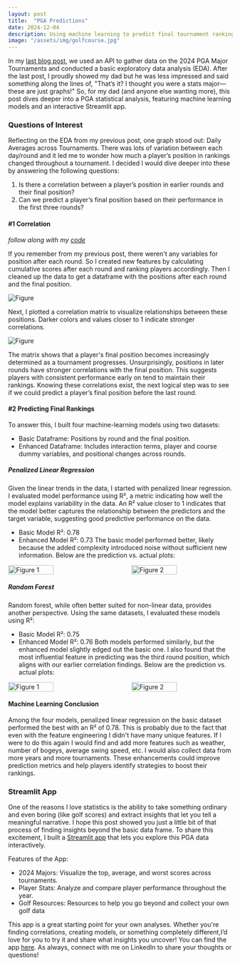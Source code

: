 ```yaml
---
layout: post
title:  "PGA Predictions"
date: 2024-12-04
description: Using machine learning to predict final tournament rankings within the PGA 
image: "/assets/img/golfcourse.jpg"
---
```

<span class="dropcap">I</span>n my [last blog post](https://annafellars.github.io/annablog/blog/PGA-Analysis/), we used an API to gather data on the 2024 PGA Major Tournaments and conducted a basic exploratory data analysis (EDA). After the last post, I proudly showed my dad but he was less impressed and said something along the lines of, "That’s it? I thought you were a stats major—these are just graphs!" So, for my dad (and anyone else wanting more), this post dives deeper into a PGA statistical analysis, featuring machine learning models and an interactive Streamlit app.

### Questions of Interest
Reflecting on the EDA from my previous post, one graph stood out: Daily Averages across Tournaments. There was lots of variation between each day/round and it led me to wonder how much a player’s position in rankings changed throughout a tournament. I decided I would dive deeper into these by answering the following questions:

1. Is there a correlation between a player’s position in earlier rounds and their final position?
2. Can we predict a player’s final position based on their performance in the first three rounds?

#### #1 Correlation
*follow along with my [code](https://github.com/annafellars/GolfAPI/blob/main/README.md)*

If you remember from my previous post, there weren't any variables for position after each round. So I created new features by calculating cumulative scores after each round and ranking players accordingly. Then I cleaned up the data to get a dataframe with the positions after each round and the final position.

![Figure]({{site.url}}/{{site.baseurl}}/assets/img/positionREAL.jpg)

Next, I plotted a correlation matrix to visualize relationships between these positions. Darker colors and values closer to 1 indicate stronger correlations. 

![Figure]({{site.url}}/{{site.baseurl}}/assets/img/corrplot.jpg)

The matrix shows that a player's final position becomes increasingly determined as a tournament progresses. Unsurprisingly, positions in later rounds have stronger correlations with the final position. This suggests players with consistent performance early on tend to maintain their rankings. Knowing these correlations exist, the next logical step was to see if we could predict a player’s final position before the last round.

#### #2 Predicting Final Rankings
To answer this, I built four machine-learning models using two datasets:
- Basic Dataframe: Positions by round and the final position.
- Enhanced Dataframe: Includes interaction terms, player and course dummy variables, and positional changes across rounds.

##### Penalized Linear Regression
Given the linear trends in the data, I started with penalized linear regression. I evaluated model performance using R², a metric indicating how well the model explains variability in the data. An R² value closer to 1 indicates that the model better captures the relationship between the predictors and the target variable, suggesting good predictive performance on the data. 
- Basic Model R²: 0.78
- Enhanced Model R²: 0.73
The basic model performed better, likely because the added complexity introduced noise without sufficient new information. Below are the prediction vs. actual plots:

<div style="display: flex; justify-content: space-between; align-items: center;">
  <img src="{{site.url}}/{{site.baseurl}}/assets/img/linearbasic.jpg" alt="Figure 1" style="width:45%; margin-right:5%;">
  <img src="{{site.url}}/{{site.baseurl}}/assets/img/linearupgradejpg.jpg" alt="Figure 2" style="width:45%;">
</div>

##### Random Forest
Random forest, while often better suited for non-linear data, provides another perspective. Using the same datasets, I evaluated these models using R²:
- Basic Model R²: 0.75
- Enhanced Model R²: 0.76
Both models performed similarly, but the enhanced model slightly edged out the basic one. I also found that the most influential feature in predicting was the third round position, which aligns with our earlier correlation findings. Below are the prediction vs. actual plots:

<div style="display: flex; justify-content: space-between; align-items: center;">
  <img src="{{site.url}}/{{site.baseurl}}/assets/img/rfbasic.jpg" alt="Figure 1" style="width:45%; margin-right:5%;">
  <img src="{{site.url}}/{{site.baseurl}}/assets/img/rf_upgraded.jpg" alt="Figure 2" style="width:45%;">
</div>

#### Machine Learning Conclusion
Among the four models, penalized linear regression on the basic dataset performed the best with an R² of 0.78. This is probably due to the fact that even with the feature engineering I didn't have many unique features. If I were to do this again I would find and add more features such as weather, number of bogeys, average swing speed, etc. I would also collect data from more years and more tournaments. These enhancements could improve prediction metrics and help players identify strategies to boost their rankings.

### Streamlit App
One of the reasons I love statistics is the ability to take something ordinary and even boring (like golf scores) and extract insights that let you tell a meaningful narrative. I hope this post showed you just a little bit of that process of finding insights beyond the basic data frame. To share this excitement, I built a [Streamlit app](https://coursecharting.streamlit.app/#charting-the-course) that lets you explore this PGA data interactively.

Features of the App:
- 2024 Majors: Visualize the top, average, and worst scores across tournaments.
- Player Stats: Analyze and compare player performance throughout the year.
- Golf Resources: Resources to help you go beyond and collect your own golf data

This app is a great starting point for your own analyses. Whether you're finding correlations, creating models, or something completely different,I’d love for you to try it and share what insights you uncover! You can find the app [here](https://coursecharting.streamlit.app/#charting-the-course).
As always, connect with me on LinkedIn to share your thoughts or questions!
